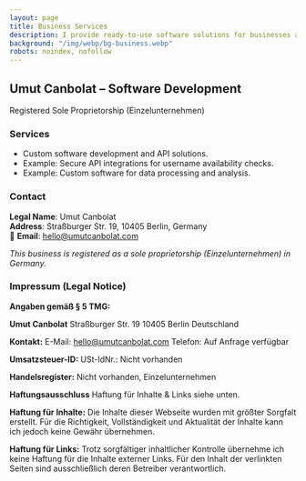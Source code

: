 ```yaml
---
layout: page
title: Business Services
description: I provide ready-to-use software solutions for businesses and individuals. I also write about software development and web technologies.
background: "/img/webp/bg-business.webp"
robots: noindex, nofollow
---
```


## Umut Canbolat – Software Development  

Registered Sole Proprietorship (Einzelunternehmen)

### Services  

- Custom software development and API solutions.  
- Example: Secure API integrations for username availability checks.
- Example: Custom software for data processing and analysis.

### Contact  

**Legal Name**: Umut Canbolat  
**Address**: Straßburger Str. 19, 10405 Berlin, Germany  
📧 **Email**: [hello@umutcanbolat.com](mailto:hello@umutcanbolat.com)  

*This business is registered as a sole proprietorship (Einzelunternehmen) in Germany.*  

### Impressum (Legal Notice)

**Angaben gemäß § 5 TMG:**

**Umut Canbolat**
Straßburger Str. 19
10405 Berlin
Deutschland

**Kontakt:**
E-Mail: <hello@umutcanbolat.com>
Telefon: Auf Anfrage verfügbar

**Umsatzsteuer-ID:**
USt-IdNr.: Nicht vorhanden

**Handelsregister:**
Nicht vorhanden, Einzelunternehmen

**Haftungsausschluss**
Haftung für Inhalte & Links siehe unten.

**Haftung für Inhalte:** Die Inhalte dieser Webseite wurden mit größter Sorgfalt erstellt. Für die Richtigkeit, Vollständigkeit und Aktualität der Inhalte kann ich jedoch keine Gewähr übernehmen.

**Haftung für Links:** Trotz sorgfältiger inhaltlicher Kontrolle übernehme ich keine Haftung für die Inhalte externer Links. Für den Inhalt der verlinkten Seiten sind ausschließlich deren Betreiber verantwortlich.
